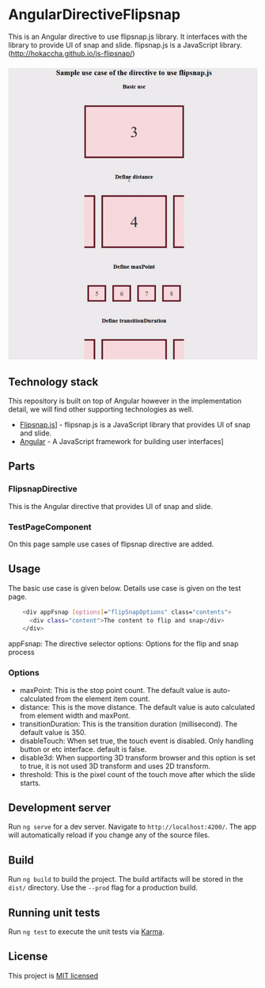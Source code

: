 # AngularDirectiveFlipsnap

This is an Angular directive to use flipsnap.js library. It interfaces with the library to provide UI of snap and slide.
flipsnap.js is a JavaScript library. (http://hokaccha.github.io/js-flipsnap/)<br/><br/>
![](demo.gif)


## Technology stack

This repository is built on top of Angular however in the implementation detail, we will find other supporting technologies as well.

- [Flipsnap.js]] - flipsnap.js is a JavaScript library that provides UI of snap and slide.
- [Angular] - A JavaScript framework for building user interfaces]

## Parts

### FlipsnapDirective
This is the Angular directive that provides UI of snap and slide.

### TestPageComponent
On this page sample use cases of flipsnap directive are added.

## Usage
The basic use case is given below. Details use case is given on the test page.

```sh
    <div appFsnap [options]="flipSnapOptions" class="contents">
      <div class="content">The content to flip and snap</div>
    </div>
```
appFsnap: The directive selector
options: Options for the flip and snap process

### Options

- maxPoint: 
    This is the stop point count. The default value is auto-calculated from the element item count. 
- distance: 
    This is the move distance. The default value is auto calculated from element width and maxPont. 
- transitionDuration: 
    This is the transition duration (millisecond). The default value is 350. 
- disableTouch: 
    When set true, the touch event is disabled. Only handling button or etc interface. default is false.
- disable3d: 
    When supporting 3D transform browser and this option is set to true, it is not used 3D transform and uses 2D transform. 
- threshold: 
    This is the pixel count of the touch move after which the slide starts.

## Development server

Run `ng serve` for a dev server. Navigate to `http://localhost:4200/`. The app will automatically reload if you change any of the source files.

## Build

Run `ng build` to build the project. The build artifacts will be stored in the `dist/` directory. Use the `--prod` flag for a production build.

## Running unit tests

Run `ng test` to execute the unit tests via [Karma](https://karma-runner.github.io).

## License

This project is [MIT licensed](https://github.com/Saeed1989/Angular-directive-for-flipsnap-operation/blob/main/LICENSE)

[Angular]: https://angular.io/
[Flipsnap.js]: http://hokaccha.github.io/js-flipsnap/